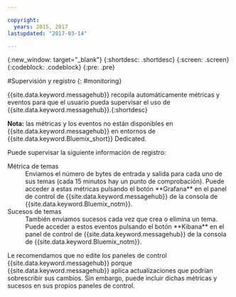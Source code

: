 ```yaml
---

copyright:
  years: 2015, 2017
lastupdated: "2017-03-14"

---
```


{:new_window: target="_blank"}
{:shortdesc: .shortdesc}
{:screen: .screen}
{:codeblock: .codeblock}
{:pre: .pre}


#Supervisión y registro
{: #monitoring}


{{site.data.keyword.messagehub}} recopila automáticamente métricas y eventos para que el usuario pueda supervisar el uso de {{site.data.keyword.messagehub}}.{:shortdesc}

**Nota:** las métricas y los eventos no están disponibles en {{site.data.keyword.messagehub}} en entornos de {{site.data.keyword.Bluemix_short}} Dedicated.

Puede supervisar la siguiente información de registro:

<dl>
<dt>Métrica de temas</dt>
<dd>Enviamos el número de bytes de entrada y salida para cada uno de sus temas (cada 15 minutos hay un punto de comprobación). Puede acceder a estas métricas pulsando el botón **Grafana** en el panel de control de {{site.data.keyword.messagehub}} de la consola de {{site.data.keyword.Bluemix_notm}}.
</dd>
<dt>Sucesos de temas</dt>
<dd>También enviamos sucesos cada vez que crea o elimina un tema. Puede acceder a estos eventos pulsando el botón **Kibana** en el panel de control de {{site.data.keyword.messagehub}} de la consola de {{site.data.keyword.Bluemix_notm}}.
</dd>
</dl>


Le recomendamos que no edite los paneles de control {{site.data.keyword.messagehub}} porque {{site.data.keyword.messagehub}} aplica actualizaciones que podrían sobrescribir sus cambios.
Sin embargo, puede incluir dichas métricas y sucesos en sus propios paneles de control.
